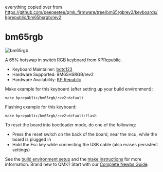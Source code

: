 everything copied over from
https://github.com/peepeetee/qmk_firmware/tree/bm65rgbrev2/keyboards/kprepublic/bm65hsrgb/rev2

# bm65rgb

![bm65rgb](https://i.imgur.com/DskSCve.jpeg)

A 65% hotswap in switch RGB keyboard from KPRepublic.

* Keyboard Maintainer: [bdtc123](https://github.com/bdtc123)
* Hardware Supported: BM65HSRGB/rev2
* Hardware Availability: [KP Republic](https://kprepublic.com/products/bm65rgb-bm65-rgb-65-hot-swappable-custom-mechanical-keyboard-pcb-programmed-qmk-via-firmware-full-rgb-switch-underglow-type-c?_pos=1&_sid=5b9a6a5d0&_ss=r)

Make example for this keyboard (after setting up your build environment):

    make kprepublic/bm65rgb/rev2:default

Flashing example for this keyboard:

    make kprepublic/bm65rgb/rev2:default:flash

To reset the board into bootloader mode, do one of the following:

* Press the reset switch on the back of the board, near the mcu, while the board is plugged in
* Hold the Esc key while connecting the USB cable (also erases persistent settings)

See the [build environment setup](https://docs.qmk.fm/#/getting_started_build_tools) and the [make instructions](https://docs.qmk.fm/#/getting_started_make_guide) for more information. Brand new to QMK? Start with our [Complete Newbs Guide](https://docs.qmk.fm/#/newbs).